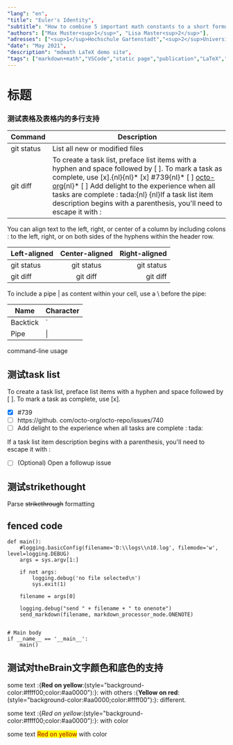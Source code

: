 ```yaml
---
"lang": "en",
"title": "Euler's Identity",
"subtitle": "How to combine 5 important math constants to a short formula",
"authors": ["Max Muster<sup>1</sup>", "Lisa Master<sup>2</sup>"],
"adresses": ["<sup>1</sup>Hochschule Gartenstadt","<sup>2</sup>Universität Übersee"],
"date": "May 2021",
"description": "mdmath LaTeX demo site",
"tags": ["markdown+math","VSCode","static page","publication","LaTeX","math"]
---
```


# 标题

### 测试表格及表格内的多行支持

| Command | Description |
| --- | --- |
| git status | List all new or modified files |
| git diff | To create a task list, preface list items with a hyphen and space followed by [ ]. To mark a task as complete, use [x].{nl}{nl}* [x] #739{nl}* [ ] [octo-org](https://github.com/octo-org/octo-repo/issues/740){nl}* [ ] Add delight to the experience when all tasks are complete : tada:{nl} {nl}If a task list item description begins with a parenthesis, you'll need to escape it with \: |

You can align text to the left, right, or center of a column by including colons : to the left, right, or on both sides of the hyphens within the header row.

| Left-aligned | Center-aligned | Right-aligned |
| :--- | :---: | ---: |
| git status | git status | git status |
| git diff | git diff | git diff |

To include a pipe | as content within your cell, use a \ before the pipe:

| Name | Character |
| --- | --- |
| Backtick | ` |
| Pipe | \| |

command-line usage

## 测试task list

To create a task list, preface list items with a hyphen and space followed by [ ]. To mark a task as complete, use [x].

* [x] #739
* [ ] https://github. com/octo-org/octo-repo/issues/740
* [ ] Add delight to the experience when all tasks are complete : tada:

If a task list item description begins with a parenthesis, you'll need to escape it with \:

* [ ] \(Optional) Open a followup issue

## 测试strikethought

Parse ~~strikethrough~~ formatting

## fenced code

```
def main():
    #logging.basicConfig(filename='D:\\logs\\n10.log', filemode='w', level=logging.DEBUG)
    args = sys.argv[1:]

    if not args:
        logging.debug('no file selected\n')
        sys.exit(1)

    filename = args[0]

    logging.debug("send " + filename + " to onenote")
    send_markdown(filename, markdown_processor_mode.ONENOTE)


# Main body
if __name__ == '__main__':
    main()
```

## 测试对theBrain文字颜色和底色的支持

some text  :{**Red on yellow**:(style="background-color:#ffff00;color:#aa0000"):}: with others :{**Yellow on red**:(style="background-color:#aa0000;color:#ffff00"):}: different.

some text  :{*Red on yellow*:(style="background-color:#ffff00;color:#aa0000"):}: with color

some text <span style="background-color:#ffff00;color:#aa0000">Red on yellow</span> with color